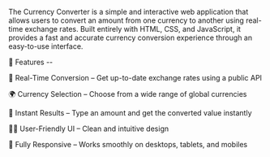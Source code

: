 The Currency Converter is a simple and interactive web application that allows users to convert an amount from one currency to another using real-time exchange rates. Built entirely with HTML, CSS, and JavaScript, it provides a fast and accurate currency conversion experience through an easy-to-use interface.

🌟 Features --

🔄 Real-Time Conversion – Get up-to-date exchange rates using a public API

🌍 Currency Selection – Choose from a wide range of global currencies

💸 Instant Results – Type an amount and get the converted value instantly

🧑‍💻 User-Friendly UI – Clean and intuitive design

📱 Fully Responsive – Works smoothly on desktops, tablets, and mobiles
